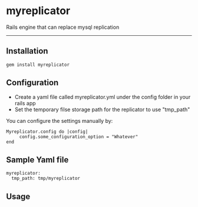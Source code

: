 myreplicator
============

Rails engine that can replace mysql replication

--------------------------

Installation
-----------

    gem install myreplicator


Configuration
---------------------------
* Create a yaml file called myreplicator.yml under the config folder in your rails app
* Set the temporary filse storage path for the replicator to use "tmp_path"

You can configure the settings manually by:

    Myreplicator.config do |config|
         config.some_configuration_option = "Whatever"
    end


Sample Yaml file
---------------------------
    myreplicator:
      tmp_path: tmp/myreplicator
 

Usage
-----
